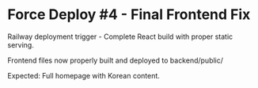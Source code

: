 # Force Deploy #4 - Final Frontend Fix

Railway deployment trigger - Complete React build with proper static serving.

Frontend files now properly built and deployed to backend/public/

Expected: Full homepage with Korean content.